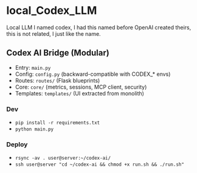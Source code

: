 # local_Codex_LLM

Local LLM I named codex, I had this named before OpenAI created theirs, this is not related, I just like the name.

## Codex AI Bridge (Modular)

- Entry: `main.py`
- Config: `config.py` (backward-compatible with CODEX_* envs)
- Routes: `routes/` (Flask blueprints)
- Core: `core/` (metrics, sessions, MCP client, security)
- Templates: `templates/` (UI extracted from monolith)

### Dev

- `pip install -r requirements.txt`
- `python main.py`

### Deploy

- `rsync -av . user@server:~/codex-ai/`
- `ssh user@server "cd ~/codex-ai && chmod +x run.sh && ./run.sh"`
